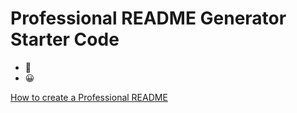 # Professional README Generator Starter Code

- :rofl:
- :grinning:

[How to create a Professional README](https://coding-boot-camp.github.io/full-stack/github/professional-readme-guide)
